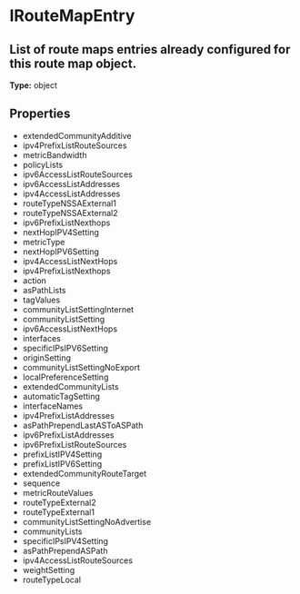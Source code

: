 # IRouteMapEntry

## List of route maps entries already configured for this route map object.

**Type:** object

## Properties
* extendedCommunityAdditive
* ipv4PrefixListRouteSources
* metricBandwidth
* policyLists
* ipv6AccessListRouteSources
* ipv6AccessListAddresses
* ipv4AccessListAddresses
* routeTypeNSSAExternal1
* routeTypeNSSAExternal2
* ipv6PrefixListNexthops
* nextHopIPV4Setting
* metricType
* nextHopIPV6Setting
* ipv4AccessListNextHops
* ipv4PrefixListNexthops
* action
* asPathLists
* tagValues
* communityListSettingInternet
* communityListSetting
* ipv6AccessListNextHops
* interfaces
* specificIPsIPV6Setting
* originSetting
* communityListSettingNoExport
* localPreferenceSetting
* extendedCommunityLists
* automaticTagSetting
* interfaceNames
* ipv4PrefixListAddresses
* asPathPrependLastASToASPath
* ipv6PrefixListAddresses
* ipv6PrefixListRouteSources
* prefixListIPV4Setting
* prefixListIPV6Setting
* extendedCommunityRouteTarget
* sequence
* metricRouteValues
* routeTypeExternal2
* routeTypeExternal1
* communityListSettingNoAdvertise
* communityLists
* specificIPsIPV4Setting
* asPathPrependASPath
* ipv4AccessListRouteSources
* weightSetting
* routeTypeLocal
